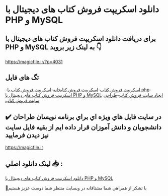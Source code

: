 # دانلود اسکریپت فروش کتاب های دیجیتال با PHP و MySQL

## برای دریافت دانلود اسکریپت فروش کتاب های دیجیتال با PHP و MySQL به لینک زیر بروید 👇

https://magicfile.ir/?p=4031

## تگ های فایل

-[اسکریپت فروش کتاب](https://magicfile.ir/product/%d8%a7%d8%b3%da%a9%d8%b1%db%8c%d9%be%d8%aa-%d9%81%d8%b1%d9%88%d8%b4-%da%a9%d8%aa%d8%a7%d8%a8-%d9%87%d8%a7%db%8c-%d8%af%db%8c%d8%ac%db%8c%d8%aa%d8%a7%d9%84-php-mysql/)-[اسکریپت فروش کتابخانه](https://magicfile.ir/product/%d8%a7%d8%b3%da%a9%d8%b1%db%8c%d9%be%d8%aa-%d9%81%d8%b1%d9%88%d8%b4-%da%a9%d8%aa%d8%a7%d8%a8-%d9%87%d8%a7%db%8c-%d8%af%db%8c%d8%ac%db%8c%d8%aa%d8%a7%d9%84-php-mysql/)-[اسکریپت فروش کتاب با php](https://magicfile.ir/product/%d8%a7%d8%b3%da%a9%d8%b1%db%8c%d9%be%d8%aa-%d9%81%d8%b1%d9%88%d8%b4-%da%a9%d8%aa%d8%a7%d8%a8-%d9%87%d8%a7%db%8c-%d8%af%db%8c%d8%ac%db%8c%d8%aa%d8%a7%d9%84-php-mysql/)-[اسکریپت فروش کتاب های دیجیتال با PHP و MySQL](https://magicfile.ir/product/%d8%a7%d8%b3%da%a9%d8%b1%db%8c%d9%be%d8%aa-%d9%81%d8%b1%d9%88%d8%b4-%da%a9%d8%aa%d8%a7%d8%a8-%d9%87%d8%a7%db%8c-%d8%af%db%8c%d8%ac%db%8c%d8%aa%d8%a7%d9%84-php-mysql/)-[ایجاد سایت فروش کتاب](https://magicfile.ir/product/%d8%a7%d8%b3%da%a9%d8%b1%db%8c%d9%be%d8%aa-%d9%81%d8%b1%d9%88%d8%b4-%da%a9%d8%aa%d8%a7%d8%a8-%d9%87%d8%a7%db%8c-%d8%af%db%8c%d8%ac%db%8c%d8%aa%d8%a7%d9%84-php-mysql/)-[طراحی سایت فروش کتاب](https://magicfile.ir/product/%d8%a7%d8%b3%da%a9%d8%b1%db%8c%d9%be%d8%aa-%d9%81%d8%b1%d9%88%d8%b4-%da%a9%d8%aa%d8%a7%d8%a8-%d9%87%d8%a7%db%8c-%d8%af%db%8c%d8%ac%db%8c%d8%aa%d8%a7%d9%84-php-mysql/)

## ✔️ در سايت فايل هاي ويژه اي براي برنامه نويسان طراحان دانشجويان و دانش آموزان قرار داده ايم از بقيه فايل سايت نيز ديدن فرماييد

https://magicfile.ir


## لينک دانلود اصلي 📥 :

[دانلود اسکریپت فروش کتاب های دیجیتال با PHP و MySQL](https://magicfile.ir/product/%d8%a7%d8%b3%da%a9%d8%b1%db%8c%d9%be%d8%aa-%d9%81%d8%b1%d9%88%d8%b4-%da%a9%d8%aa%d8%a7%d8%a8-%d9%87%d8%a7%db%8c-%d8%af%db%8c%d8%ac%db%8c%d8%aa%d8%a7%d9%84-php-mysql/) 


🙏با تشکر از همراهي شما مشتاقانه در وبسایت منتظر شما دوست عزیز هستیم

